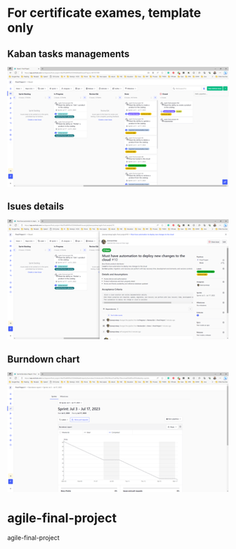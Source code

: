 # For certificate exames, template only #

## Kaban tasks managements ##
![alt text](https://github.com/jkaewprateep/agile-final-project/blob/main/08.png)

## Isues details ##
![alt text](https://github.com/jkaewprateep/agile-final-project/blob/main/09.png)

## Burndown chart ##
![alt text](https://github.com/jkaewprateep/agile-final-project/blob/main/07.png)


# agile-final-project
agile-final-project

